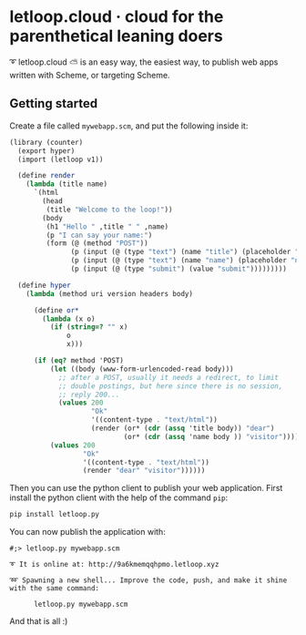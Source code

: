 # letloop.cloud · cloud for the parenthetical leaning doers

➰ letloop.cloud ⛅ is an easy way, the easiest way, to publish web
apps written with Scheme, or targeting Scheme.

## Getting started

Create a file called `mywebapp.scm`, and put the following inside it:

```scheme
(library (counter)
  (export hyper)
  (import (letloop v1))

  (define render
    (lambda (title name)
      `(html
        (head
         (title "Welcome to the loop!"))
        (body
         (h1 "Hello " ,title " " ,name)
         (p "I can say your name:")
         (form (@ (method "POST"))
               (p (input (@ (type "text") (name "title") (placeholder "title"))))
               (p (input (@ (type "text") (name "name") (placeholder "name"))))
               (p (input (@ (type "submit") (value "submit")))))))))

  (define hyper
    (lambda (method uri version headers body)

      (define or*
        (lambda (x o)
          (if (string=? "" x)
              o
              x)))

      (if (eq? method 'POST)
          (let ((body (www-form-urlencoded-read body)))
            ;; after a POST, usually it needs a redirect, to limit
            ;; double postings, but here since there is no session,
            ;; reply 200...
            (values 200
                    "Ok"
                    '((content-type . "text/html"))
                    (render (or* (cdr (assq 'title body)) "dear")
                            (or* (cdr (assq 'name body )) "visitor"))))
          (values 200
                  "Ok"
                  '((content-type . "text/html"))
                  (render "dear" "visitor"))))))
```

Then you can use the python client to publish your web application. First install
the python client with the help of the command `pip`:

```sh
pip install letloop.py
```

You can now publish the application with:

```shell
#;> letloop.py mywebapp.scm

➰ It is online at: http://9a6kmemqqhpmo.letloop.xyz

➿ Spawning a new shell... Improve the code, push, and make it shine with the same command:

      letloop.py mywebapp.scm

```

And that is all :)
